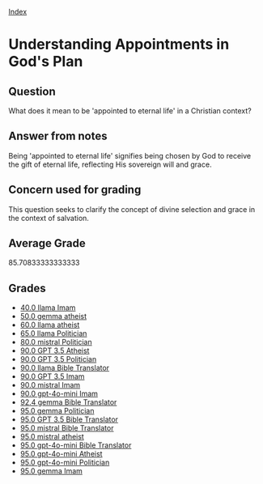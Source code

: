 
[Index](../../index.md)
# Understanding Appointments in God's Plan
## Question
What does it mean to be 'appointed to eternal life' in a Christian context?

## Answer from notes
Being 'appointed to eternal life' signifies being chosen by God to receive the gift of eternal life, reflecting His sovereign will and grace.

## Concern used for grading
This question seeks to clarify the concept of divine selection and grace in the context of salvation.

## Average Grade
85.70833333333333

## Grades
 * [40.0 llama Imam](../answers/llama_Imam/Understanding_Appointments_in_God's_Plan.md)
 * [50.0 gemma atheist](../answers/gemma_atheist/Understanding_Appointments_in_God's_Plan.md)
 * [60.0 llama atheist](../answers/llama_atheist/Understanding_Appointments_in_God's_Plan.md)
 * [65.0 llama Politician](../answers/llama_Politician/Understanding_Appointments_in_God's_Plan.md)
 * [80.0 mistral Politician](../answers/mistral_Politician/Understanding_Appointments_in_God's_Plan.md)
 * [90.0 GPT 3.5 Atheist](../answers/GPT_3.5_Atheist/Understanding_Appointments_in_God's_Plan.md)
 * [90.0 GPT 3.5 Politician](../answers/GPT_3.5_Politician/Understanding_Appointments_in_God's_Plan.md)
 * [90.0 llama Bible Translator](../answers/llama_Bible_Translator/Understanding_Appointments_in_God's_Plan.md)
 * [90.0 GPT 3.5 Imam](../answers/GPT_3.5_Imam/Understanding_Appointments_in_God's_Plan.md)
 * [90.0 mistral Imam](../answers/mistral_Imam/Understanding_Appointments_in_God's_Plan.md)
 * [90.0 gpt-4o-mini Imam](../answers/gpt-4o-mini_Imam/Understanding_Appointments_in_God's_Plan.md)
 * [92.4 gemma Bible Translator](../answers/gemma_Bible_Translator/Understanding_Appointments_in_God's_Plan.md)
 * [95.0 gemma Politician](../answers/gemma_Politician/Understanding_Appointments_in_God's_Plan.md)
 * [95.0 GPT 3.5 Bible Translator](../answers/GPT_3.5_Bible_Translator/Understanding_Appointments_in_God's_Plan.md)
 * [95.0 mistral Bible Translator](../answers/mistral_Bible_Translator/Understanding_Appointments_in_God's_Plan.md)
 * [95.0 mistral atheist](../answers/mistral_atheist/Understanding_Appointments_in_God's_Plan.md)
 * [95.0 gpt-4o-mini Bible Translator](../answers/gpt-4o-mini_Bible_Translator/Understanding_Appointments_in_God's_Plan.md)
 * [95.0 gpt-4o-mini Atheist](../answers/gpt-4o-mini_Atheist/Understanding_Appointments_in_God's_Plan.md)
 * [95.0 gpt-4o-mini Politician](../answers/gpt-4o-mini_Politician/Understanding_Appointments_in_God's_Plan.md)
 * [95.0 gemma Imam](../answers/gemma_Imam/Understanding_Appointments_in_God's_Plan.md)
